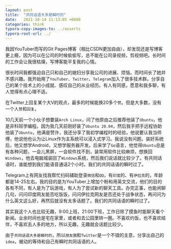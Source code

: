 ```yaml
---
layout: post
title:  "共同话语大多是瞬时的"
date:   2021-10-14 11:13:05 +0800
categories: think
typora-copy-images-to: ../asserts
typora-root-url: ../
---
```


我因YouTuber而写的Git Pages博客（相比CSDN更加自由），却发现还是写博客更上瘾，因为可以在公司的时候偷偷写，总不能在公司录视频，剪视频吧。长时间的工作会让我很枯燥，写博客能平复我的心情。

很长时间我都强迫自己只和自己的媳妇分享我公司的进展、烦恼。而时间长了她并不感兴趣。我开始用了`YouTuber`、`Twitter`、`Telegram`加入了很多技术群。分享自己的某个技术上的小成就、感叹自己的从业经历。有人有同感，愿意和我多聊，有人觉得有点心理不适。

在Twitter上回复某个大V的观点，最多的时候能换20多个`赞`。但是大多数，没有一个人`赞`和`回复`。

10几天前一个小伙子想要装`Arch Linux`，问了他原由之后推荐他装了`Ubuntu`，他是非科班学编程。因为我几天前刚好装了`Ubuntu 20.04`，然后我手把手远程协助他装了`Ubuntu`，他满是赞许，我还分享了我初学编程时的经验，他说要认我当师傅，他说他也认为让Linux作为主系统可以浸入式学习。我说没有问题。装好系统后，他又想学Android，又想学服务器开发。后来学了`Go`语言，他觉得`Ubuntu`总是有各种问题，一会儿黑屏，一会软件找不到，装常用软件比较麻烦，想换回`Windows`，他去电脑城装回了`Windows`系统，然后我们说话就比较少了。有共同话语时，谁能想到我们能语音通话2个小时。我们的共同话语的瞬时过了。

Telegram上有网友找我帮忙扫码辅助登录`微信`和`QQ`，有`印度`的、有`伊拉克`的，年龄都是14-25左右。我的目的是为YouTuber上增加个粉和用英文交流，他们的目的各有不同，有人是为了玩游戏，有人为了尝试新的聊天工具。办完正事，也能闲聊几句，问问印度网友能否吃饭饭，问问伊拉克网友是否还处于战争状态，再问问为什么英文这么好，再然后就没有太多话题了。我们的共同话语的瞬时过了。

其实我这个人也比较无趣，9:00上班，21:00下班，工作日除了摸鱼时能聊天看个新闻。业余时间也是宅在家里，或者和去公园里转一圈。不喜欢约饭，也不喜欢结伴，不喜欢去人多的地方，所以无趣，无趣就会话题比较少。

由于`共同话语大多是瞬时的`，所以`朋友圈`和`Twitter`是一个不错的主意，分享出自己的`idea`，被动的等待和自己有瞬时共同话语的人。
